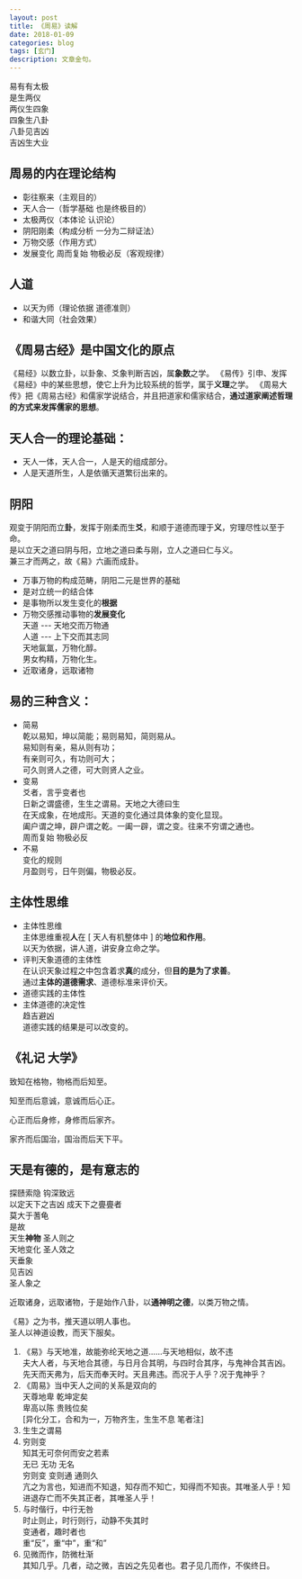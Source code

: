 ```yaml
---
layout: post
title: 《周易》读解
date: 2018-01-09
categories: blog
tags: [玄门]
description: 文章金句。
---
```


易有有太极<br>
是生两仪<br>
两仪生四象<br>
四象生八卦<br>
八卦见吉凶<br>
吉凶生大业

## 周易的内在理论结构
- 彰往察来（主观目的）
- 天人合一（哲学基础 也是终极目的）
- 太极两仪（本体论 认识论）
- 阴阳刚柔（构成分析  一分为二辩证法）
- 万物交感（作用方式）
- 发展变化 周而复始 物极必反（客观规律）

## 人道
- 以天为师（理论依据 道德准则）
- 和谐大同（社会效果）

## 《周易古经》是中国文化的原点
《易经》以数立卦，以卦象、爻象判断吉凶，属**象数**之学。
《易传》引申、发挥《易经》中的某些思想，使它上升为比较系统的哲学，属于**义理**之学。
《周易大传》把《周易古经》和儒家学说结合，并且把道家和儒家结合，**通过道家阐述哲理的方式来发挥儒家的思想**。

## 天人合一的理论基础：
- 天人一体，天人合一，人是天的组成部分。
- 人是天道所生，人是依循天道繁衍出来的。



## 阴阳 
观变于阴阳而立**卦**，发挥于刚柔而生**爻**，和顺于道德而理于**义**，穷理尽性以至于命。<br>
是以立天之道曰阴与阳，立地之道曰柔与刚，立人之道曰仁与义。<br>
兼三才而两之，故《易》六画而成卦。<br>
- 万事万物的构成范畴，阴阳二元是世界的基础
- 是对立统一的结合体
- 是事物所以发生变化的**根据**
- 万物交感推动事物的**发展变化**<br>
天道 --- 天地交而万物通<br>
人道 --- 上下交而其志同<br>
天地氤氲，万物化醇。<br>
男女构精，万物化生。
- 近取诸身，远取诸物


## 易的三种含义：
- 简易<br>
乾以易知，坤以简能；易则易知，简则易从。<br>
易知则有亲，易从则有功；<br>
有亲则可久，有功则可大；<br>
可久则贤人之德，可大则贤人之业。<br>
- 变易<br>
爻者，言乎变者也<br>
日新之谓盛德，生生之谓易。天地之大德曰生<br>
在天成象，在地成形。天道的变化通过具体象的变化显现。<br>
阖户谓之坤，辟户谓之乾。一阖一辟，谓之变。往来不穷谓之通也。<br>
周而复始 物极必反
- 不易<br>
变化的规则<br>
月盈则亏，日午则偏，物极必反。

## 主体性思维
- 主体性思维<br>
主体思维重视**人**在 [ 天人有机整体中 ] 的**地位和作用**。<br>
以天为依据，讲人道，讲安身立命之学。
- 评判天象道德的主体性<br>
在认识天象过程之中包含着求**真**的成分，但**目的是为了求善**。<br>
通过**主体的道德需求**、道德标准来评价天。
- 道德实践的主体性
- 主体道德的决定性<br>
趋吉避凶<br>
道德实践的结果是可以改变的。

## 《礼记 大学》
致知在格物，物格而后知至。

知至而后意诚，意诚而后心正。

心正而后身修，身修而后家齐。

家齐而后国治，国治而后天下平。

## 天是有德的，是有意志的
探赜索隐 钩深致远<br>
以定天下之吉凶 成天下之亹亹者<br>
莫大于蓍龟<br>
是故<br>
天生**神物** 圣人则之<br>
天地变化 圣人效之<br>
天垂象<br>
见吉凶<br>
圣人象之

近取诸身，远取诸物，于是始作八卦，以**通神明之德**，以类万物之情。

《易》之为书，推天道以明人事也。<br>
圣人以神道设教，而天下服矣。<br>
1. 《易》与天地准，故能弥纶天地之道……与天地相似，故不违<br>
夫大人者，与天地合其德，与日月合其明，与四时合其序，与鬼神合其吉凶。先天而天弗为，后天而奉天时。天且弗违。而况于人乎？况于鬼神乎？
1. 《周易》当中天人之间的关系是双向的<br>
天尊地卑 乾坤定矣<br>
卑高以陈 贵贱位矣<br>
[异化分工，合和为一，万物齐生，生生不息  笔者注]
1. 生生之谓易
1. 穷则变<br>
知其无可奈何而安之若素<br>
无已 无功 无名<br>
穷则变 变则通 通则久<br>
亢之为言也，知进而不知退，知存而不知亡，知得而不知丧。其唯圣人乎！知进退存亡而不失其正者，其唯圣人乎！
1. 与时偕行，中行无咎<br>
时止则止，时行则行，动静不失其时<br>
变通者，趣时者也<br>
重“反”，重“中”，重“和”
1. 见微而作，防微杜渐<br>
其知几乎。几者，动之微，吉凶之先见者也。君子见几而作，不俟终日。









